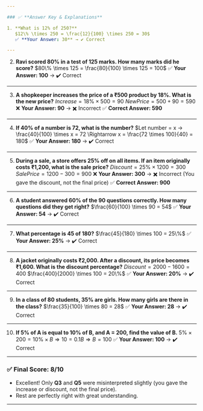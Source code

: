 ```yaml
---

### ✅ **Answer Key & Explanations**

1. **What is 12% of 250?**
   $12\% \times 250 = \frac{12}{100} \times 250 = 30$
   ✅ **Your Answer: 30** → ✔️ Correct

---
```


2. **Ravi scored 80% in a test of 125 marks. How many marks did he score?**
   $80\% \times 125 = \frac{80}{100} \times 125 = 100$
   ✅ **Your Answer: 100** → ✔️ Correct

---

3. **A shopkeeper increases the price of a ₹500 product by 18%. What is the new price?**
   $Increase = 18\% \times 500 = 90$
   $New Price = 500 + 90 = 590$
   ❌ **Your Answer: 90** → ✖️ Incorrect
   ✅ **Correct Answer: 590**

---

4. **If 40% of a number is 72, what is the number?**
   $Let number = x → \frac{40}{100} \times x = 72 \Rightarrow x = \frac{72 \times 100}{40} = 180$
   ✅ **Your Answer: 180** → ✔️ Correct

---

5. **During a sale, a store offers 25% off on all items. If an item originally costs ₹1,200, what is the sale price?**
   $Discount = 25\% \times 1200 = 300$
   $Sale Price = 1200 - 300 = 900$
   ❌ **Your Answer: 300** → ✖️ Incorrect (You gave the discount, not the final price)
   ✅ **Correct Answer: 900**

---

6. **A student answered 60% of the 90 questions correctly. How many questions did they get right?**
   $\frac{60}{100} \times 90 = 54$
   ✅ **Your Answer: 54** → ✔️ Correct

---

7. **What percentage is 45 of 180?**
   $\frac{45}{180} \times 100 = 25\%$
   ✅ **Your Answer: 25%** → ✔️ Correct

---

8. **A jacket originally costs ₹2,000. After a discount, its price becomes ₹1,600. What is the discount percentage?**
   $Discount = 2000 - 1600 = 400$
   $\frac{400}{2000} \times 100 = 20\%$
   ✅ **Your Answer: 20%** → ✔️ Correct

---

9. **In a class of 80 students, 35% are girls. How many girls are there in the class?**
   $\frac{35}{100} \times 80 = 28$
   ✅ **Your Answer: 28** → ✔️ Correct

---

10. **If 5% of A is equal to 10% of B, and A = 200, find the value of B.**
    $5\% \times 200 = 10\% \times B \Rightarrow 10 = 0.1B \Rightarrow B = 100$
    ✅ **Your Answer: 100** → ✔️ Correct

---

### ✅ Final Score: **8/10**

* Excellent! Only **Q3** and **Q5** were misinterpreted slightly (you gave the increase or discount, not the final price).
* Rest are perfectly right with great understanding.

---

